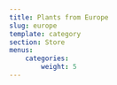 ```yaml
---
title: Plants from Europe
slug: europe
template: category
section: Store
menus:
    categories:
        weight: 5
---
```

